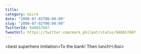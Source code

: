 ```yaml
---
title: 
category: micro
date: "2008-07-02T00:00:00"
slug: "2008-07-02T00:00:00"
TwitterId: 848657687
TweetUrl: https://twitter.com/mark_philpot/status/848657687
---
```


&lt;best superhero imitation&gt;To the bank! Then lunch!&lt;/bsi&gt;
